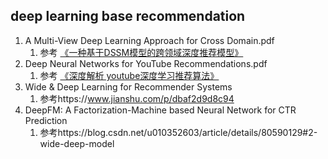 

## deep learning base recommendation
1. A Multi-View Deep Learning Approach for Cross Domain.pdf
    1. 参考 [《一种基于DSSM模型的跨领域深度推荐模型》](https://mp.weixin.qq.com/s/l1zYT_mH6yYPvQzJ_ZlHYw)
2. Deep Neural Networks for YouTube Recommendations.pdf
    1. 参考 [《深度解析 youtube深度学习推荐算法》](https://mp.weixin.qq.com/s/m9FidZ9V_kictC2vPhazVA)
3. Wide & Deep Learning for Recommender Systems
    1. 参考https://www.jianshu.com/p/dbaf2d9d8c94
4. DeepFM: A Factorization-Machine based Neural Network for CTR Prediction
    1. 参考https://blog.csdn.net/u010352603/article/details/80590129#2-wide-deep-model
